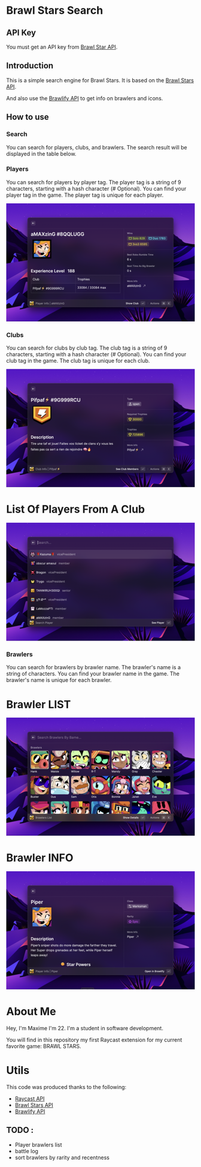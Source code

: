 # Brawl Stars Search

## **API Key**

You must get an API key from [Brawl Star API](https://developer.brawlstars.com/#/).

## **Introduction**

This is a simple search engine for Brawl Stars. It is based on the [Brawl Stars API](https://developer.brawlstars.com/#/).

And also use the [Brawlify API](https://brawlapi.com/) to get info on brawlers and icons.

## **How to use**

### **Search**

You can search for players, clubs, and brawlers. The search result will be displayed in the table below.

### **Players**

You can search for players by player tag. The player tag is a string of 9 characters, starting with a hash character (# Optional). You can find your player tag in the game. The player tag is unique for each player.

![Brawler](./metadata/brawlstars-5.png)

### **Clubs**

You can search for clubs by club tag. The club tag is a string of 9 characters, starting with a hash character (# Optional). You can find your club tag in the game. The club tag is unique for each club.

![Brawler](./metadata/brawlstars-3.png)

# **List Of Players From A Club**

![Brawler](./metadata/brawlstars-4.png)

### **Brawlers**

You can search for brawlers by brawler name. The brawler's name is a string of characters. You can find your brawler name in the game. The brawler's name is unique for each brawler.

# **Brawler LIST**

![Brawler](./metadata/brawlstars-1.png)

# **Brawler INFO**

![Brawler](./metadata/brawlstars-2.png)

# About Me

Hey, I'm Maxime I'm 22. I'm a student in software development.

You will find in this repository my first Raycast extension for my current favorite game: BRAWL STARS.

# Utils

This code was produced thanks to the following:

- [Raycast API](https://developers.raycast.com/)
- [Brawl Stars API](https://developer.brawlstars.com/#/)
- [Brawlify API](https://brawlapi.com/)

## TODO :

- Player brawlers list
- battle log
- sort brawlers by rarity and recentness
